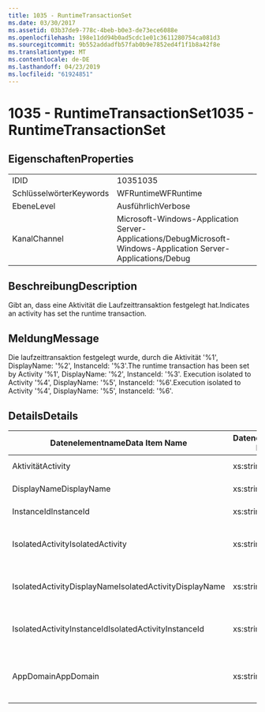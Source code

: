 ```yaml
---
title: 1035 - RuntimeTransactionSet
ms.date: 03/30/2017
ms.assetid: 03b37de9-778c-4beb-b0e3-de73ece6088e
ms.openlocfilehash: 198e11dd94b0ad5cdc1e01c3611280754ca081d3
ms.sourcegitcommit: 9b552addadfb57fab0b9e7852ed4f1f1b8a42f8e
ms.translationtype: MT
ms.contentlocale: de-DE
ms.lasthandoff: 04/23/2019
ms.locfileid: "61924851"
---
```

# <a name="1035---runtimetransactionset"></a><span data-ttu-id="137a3-102">1035 - RuntimeTransactionSet</span><span class="sxs-lookup"><span data-stu-id="137a3-102">1035 - RuntimeTransactionSet</span></span>
## <a name="properties"></a><span data-ttu-id="137a3-103">Eigenschaften</span><span class="sxs-lookup"><span data-stu-id="137a3-103">Properties</span></span>  
  
|||  
|-|-|  
|<span data-ttu-id="137a3-104">ID</span><span class="sxs-lookup"><span data-stu-id="137a3-104">ID</span></span>|<span data-ttu-id="137a3-105">1035</span><span class="sxs-lookup"><span data-stu-id="137a3-105">1035</span></span>|  
|<span data-ttu-id="137a3-106">Schlüsselwörter</span><span class="sxs-lookup"><span data-stu-id="137a3-106">Keywords</span></span>|<span data-ttu-id="137a3-107">WFRuntime</span><span class="sxs-lookup"><span data-stu-id="137a3-107">WFRuntime</span></span>|  
|<span data-ttu-id="137a3-108">Ebene</span><span class="sxs-lookup"><span data-stu-id="137a3-108">Level</span></span>|<span data-ttu-id="137a3-109">Ausführlich</span><span class="sxs-lookup"><span data-stu-id="137a3-109">Verbose</span></span>|  
|<span data-ttu-id="137a3-110">Kanal</span><span class="sxs-lookup"><span data-stu-id="137a3-110">Channel</span></span>|<span data-ttu-id="137a3-111">Microsoft-Windows-Application Server-Applications/Debug</span><span class="sxs-lookup"><span data-stu-id="137a3-111">Microsoft-Windows-Application Server-Applications/Debug</span></span>|  
  
## <a name="description"></a><span data-ttu-id="137a3-112">Beschreibung</span><span class="sxs-lookup"><span data-stu-id="137a3-112">Description</span></span>  
 <span data-ttu-id="137a3-113">Gibt an, dass eine Aktivität die Laufzeittransaktion festgelegt hat.</span><span class="sxs-lookup"><span data-stu-id="137a3-113">Indicates an activity has set the runtime transaction.</span></span>  
  
## <a name="message"></a><span data-ttu-id="137a3-114">Meldung</span><span class="sxs-lookup"><span data-stu-id="137a3-114">Message</span></span>  
 <span data-ttu-id="137a3-115">Die laufzeittransaktion festgelegt wurde, durch die Aktivität '%1', DisplayName: '%2', InstanceId: '%3'.</span><span class="sxs-lookup"><span data-stu-id="137a3-115">The runtime transaction has been set by Activity '%1', DisplayName: '%2', InstanceId: '%3'.</span></span>  <span data-ttu-id="137a3-116">Execution isolated to Activity '%4', DisplayName: '%5', InstanceId: '%6'.</span><span class="sxs-lookup"><span data-stu-id="137a3-116">Execution isolated to Activity '%4', DisplayName: '%5', InstanceId: '%6'.</span></span>  
  
## <a name="details"></a><span data-ttu-id="137a3-117">Details</span><span class="sxs-lookup"><span data-stu-id="137a3-117">Details</span></span>  
  
|<span data-ttu-id="137a3-118">Datenelementname</span><span class="sxs-lookup"><span data-stu-id="137a3-118">Data Item Name</span></span>|<span data-ttu-id="137a3-119">Datenelementtyp</span><span class="sxs-lookup"><span data-stu-id="137a3-119">Data Item Type</span></span>|<span data-ttu-id="137a3-120">Beschreibung</span><span class="sxs-lookup"><span data-stu-id="137a3-120">Description</span></span>|  
|--------------------|--------------------|-----------------|  
|<span data-ttu-id="137a3-121">Aktivität</span><span class="sxs-lookup"><span data-stu-id="137a3-121">Activity</span></span>|<span data-ttu-id="137a3-122">xs:string</span><span class="sxs-lookup"><span data-stu-id="137a3-122">xs:string</span></span>|<span data-ttu-id="137a3-123">Der Typname der Aktivität.</span><span class="sxs-lookup"><span data-stu-id="137a3-123">The type name of the activity.</span></span>|  
|<span data-ttu-id="137a3-124">DisplayName</span><span class="sxs-lookup"><span data-stu-id="137a3-124">DisplayName</span></span>|<span data-ttu-id="137a3-125">xs:string</span><span class="sxs-lookup"><span data-stu-id="137a3-125">xs:string</span></span>|<span data-ttu-id="137a3-126">Der Anzeigename der Aktivität.</span><span class="sxs-lookup"><span data-stu-id="137a3-126">The display name of the activity.</span></span>|  
|<span data-ttu-id="137a3-127">InstanceId</span><span class="sxs-lookup"><span data-stu-id="137a3-127">InstanceId</span></span>|<span data-ttu-id="137a3-128">xs:string</span><span class="sxs-lookup"><span data-stu-id="137a3-128">xs:string</span></span>|<span data-ttu-id="137a3-129">Die Instanz-ID der Aktivität.</span><span class="sxs-lookup"><span data-stu-id="137a3-129">The instance id of the activity.</span></span>|  
|<span data-ttu-id="137a3-130">IsolatedActivity</span><span class="sxs-lookup"><span data-stu-id="137a3-130">IsolatedActivity</span></span>|<span data-ttu-id="137a3-131">xs:string</span><span class="sxs-lookup"><span data-stu-id="137a3-131">xs:string</span></span>|<span data-ttu-id="137a3-132">Der Typname der Aktivität, für die die Transaktion isoliert ist.</span><span class="sxs-lookup"><span data-stu-id="137a3-132">The type name of the activity that the transaction is isolated to.</span></span>|  
|<span data-ttu-id="137a3-133">IsolatedActivityDisplayName</span><span class="sxs-lookup"><span data-stu-id="137a3-133">IsolatedActivityDisplayName</span></span>|<span data-ttu-id="137a3-134">xs:string</span><span class="sxs-lookup"><span data-stu-id="137a3-134">xs:string</span></span>|<span data-ttu-id="137a3-135">Der Anzeigename der Aktivität, für die die Transaktion isoliert ist.</span><span class="sxs-lookup"><span data-stu-id="137a3-135">The display name of the activity that the transaction is isolated to.</span></span>|  
|<span data-ttu-id="137a3-136">IsolatedActivityInstanceId</span><span class="sxs-lookup"><span data-stu-id="137a3-136">IsolatedActivityInstanceId</span></span>|<span data-ttu-id="137a3-137">xs:string</span><span class="sxs-lookup"><span data-stu-id="137a3-137">xs:string</span></span>|<span data-ttu-id="137a3-138">Die Instanz-ID der Aktivität, für die die Transaktion isoliert ist.</span><span class="sxs-lookup"><span data-stu-id="137a3-138">The instance id of the activity that the transaction is isolated to.</span></span>|  
|<span data-ttu-id="137a3-139">AppDomain</span><span class="sxs-lookup"><span data-stu-id="137a3-139">AppDomain</span></span>|<span data-ttu-id="137a3-140">xs:string</span><span class="sxs-lookup"><span data-stu-id="137a3-140">xs:string</span></span>|<span data-ttu-id="137a3-141">Die von AppDomain.CurrentDomain.FriendlyName zurückgegebene Zeichenfolge.</span><span class="sxs-lookup"><span data-stu-id="137a3-141">The string returned by AppDomain.CurrentDomain.FriendlyName.</span></span>|
